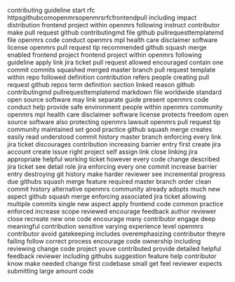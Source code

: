 contributing guideline start rfc httpsgithubcomopenmrsopenmrsrfcfrontendpull including impact distribution frontend project within openmrs following instruct contributor make pull request github contributingmd file github pullrequesttemplatemd file openmrs code conduct openmrs mpl health care disclaimer software license openmrs pull request tip recommended github squash merge enabled frontend project frontend project within openmrs following guideline apply link jira ticket pull request allowed encouraged contain one commit commits squashed merged master branch pull request template within repo followed definition contribution refers people creating pull request github repos term definition section linked reason github contributingmd pullrequesttemplatemd markdown file worldwide standard open source software may link separate guide present openmrs code conduct help provide safe environment people within openmrs community openmrs mpl health care disclaimer software license protects freedom open source software also protecting openmrs lawsuit openmrs pull request tip community maintained set good practice github squash merge creates easily read understood commit history master branch enforcing every link jira ticket discourages contribution increasing barrier entry first create jira account create issue right project self assign link close linking jira appropriate helpful working ticket however every code change described jira ticket see detail role jira enforcing every one commit increase barrier entry destroying git history make harder reviewer see incremental progress due githubs squash merge feature required master branch order clean commit history alternative openmrs community already adopts much new aspect github squash merge enforcing associated jira ticket allowing multiple commits single new aspect apply frontend code common practice enforced increase scope reviewed encourage feedback author reviewer close recreate new one code encourage many contributor engage deep meaningful contribution sensitive varying experience level openmrs contributor avoid gatekeeping includes overemphasizing contributor theyre failing follow correct process encourage code ownership including reviewing change code project youve contributed provide detailed helpful feedback reviewer including githubs suggestion feature help contributor know make needed change first codebase small get feel reviewer expects submitting large amount code